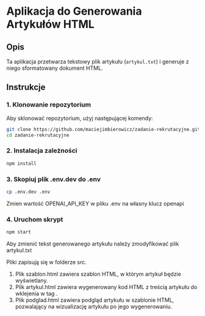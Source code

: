# Aplikacja do Generowania Artykułów HTML

## Opis

Ta aplikacja przetwarza tekstowy plik artykułu (`artykul.txt`) i generuje z niego sformatowany dokument HTML. 
## Instrukcje

### 1. Klonowanie repozytorium

Aby sklonować repozytorium, użyj następującej komendy:

```sh
git clone https://github.com/maciejimbierowicz/zadanie-rekrutacyjne.git
cd zadanie-rekrutacyjne
```

### 2. Instalacja zależności

```sh
npm install
```

### 3. Skopiuj plik .env.dev do .env 
```sh
cp .env.dev .env
```

Zmien wartość OPENAI_API_KEY w pliku .env na własny klucz openapi

### 4. Uruchom skrypt

```sh
npm start
```

Aby zmienić tekst generowanego artykułu należy zmodyfikować plik artykul.txt

Pliki zapisują się w folderze src.
1. Plik szablon.html zawiera szablon HTML, w którym artykuł będzie wyświetlany.
2. Plik artykul.html zawiera wygenerowany kod HTML z treścią artykułu do wklejenia w tag <body>.
3. Plik podglad.html zawiera podgląd artykułu w szablonie HTML, pozwalający na wizualizację artykułu po jego wygenerowaniu.
